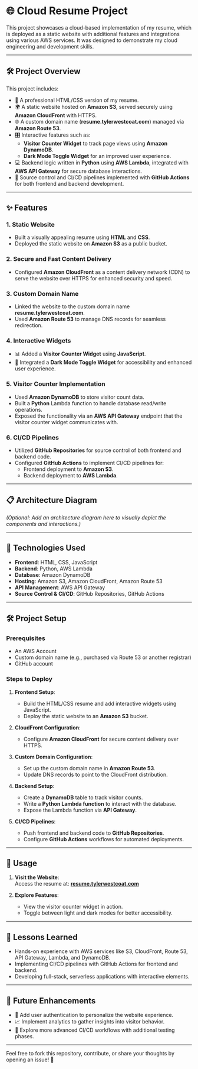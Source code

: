 # 🌐 Cloud Resume Project  

This project showcases a cloud-based implementation of my resume, which is deployed as a static website with additional features and integrations using various AWS services. It was designed to demonstrate my cloud engineering and development skills.  

---

## 🛠️ Project Overview  

This project includes:  
- 📝 A professional HTML/CSS version of my resume.  
- 🌍 A static website hosted on **Amazon S3**, served securely using **Amazon CloudFront** with HTTPS.  
- 🌐 A custom domain name (**resume.tylerwestcoat.com**) managed via **Amazon Route 53**.  
- 🎛️ Interactive features such as:  
  - **Visitor Counter Widget** to track page views using **Amazon DynamoDB**.  
  - **Dark Mode Toggle Widget** for an improved user experience.  
- 💻 Backend logic written in **Python** using **AWS Lambda**, integrated with **AWS API Gateway** for secure database interactions.  
- 🚀 Source control and CI/CD pipelines implemented with **GitHub Actions** for both frontend and backend development.  

---

## ✨ Features  

### 1. **Static Website**  
- Built a visually appealing resume using **HTML** and **CSS**.  
- Deployed the static website on **Amazon S3** as a public bucket.  

### 2. **Secure and Fast Content Delivery**  
- Configured **Amazon CloudFront** as a content delivery network (CDN) to serve the website over HTTPS for enhanced security and speed.  

### 3. **Custom Domain Name**  
- Linked the website to the custom domain name **resume.tylerwestcoat.com**.  
- Used **Amazon Route 53** to manage DNS records for seamless redirection.  

### 4. **Interactive Widgets**  
- 📊 Added a **Visitor Counter Widget** using **JavaScript**.  
- 🌙 Integrated a **Dark Mode Toggle Widget** for accessibility and enhanced user experience.  

### 5. **Visitor Counter Implementation**  
- Used **Amazon DynamoDB** to store visitor count data.  
- Built a **Python** Lambda function to handle database read/write operations.  
- Exposed the functionality via an **AWS API Gateway** endpoint that the visitor counter widget communicates with.  

### 6. **CI/CD Pipelines**  
- Utilized **GitHub Repositories** for source control of both frontend and backend code.  
- Configured **GitHub Actions** to implement CI/CD pipelines for:  
  - Frontend deployment to **Amazon S3**.  
  - Backend deployment to **AWS Lambda**.  

---

## 📋 Architecture Diagram  

*(Optional: Add an architecture diagram here to visually depict the components and interactions.)*  

---

## 🔧 Technologies Used  

- **Frontend**: HTML, CSS, JavaScript  
- **Backend**: Python, AWS Lambda  
- **Database**: Amazon DynamoDB  
- **Hosting**: Amazon S3, Amazon CloudFront, Amazon Route 53  
- **API Management**: AWS API Gateway  
- **Source Control & CI/CD**: GitHub Repositories, GitHub Actions  

---

## 🛠️ Project Setup  

### Prerequisites  
- An AWS Account  
- Custom domain name (e.g., purchased via Route 53 or another registrar)  
- GitHub account  

### Steps to Deploy  

1. **Frontend Setup**:  
   - Build the HTML/CSS resume and add interactive widgets using JavaScript.  
   - Deploy the static website to an **Amazon S3** bucket.  

2. **CloudFront Configuration**:  
   - Configure **Amazon CloudFront** for secure content delivery over HTTPS.  

3. **Custom Domain Configuration**:  
   - Set up the custom domain name in **Amazon Route 53**.  
   - Update DNS records to point to the CloudFront distribution.  

4. **Backend Setup**:  
   - Create a **DynamoDB** table to track visitor counts.  
   - Write a **Python Lambda function** to interact with the database.  
   - Expose the Lambda function via **API Gateway**.  

5. **CI/CD Pipelines**:  
   - Push frontend and backend code to **GitHub Repositories**.  
   - Configure **GitHub Actions** workflows for automated deployments.  

---

## 🎉 Usage  

1. **Visit the Website**:  
   Access the resume at: **[resume.tylerwestcoat.com](https://resume.tylerwestcoat.com)**  

2. **Explore Features**:  
   - View the visitor counter widget in action.  
   - Toggle between light and dark modes for better accessibility.  

---

## 🧠 Lessons Learned  

- Hands-on experience with AWS services like S3, CloudFront, Route 53, API Gateway, Lambda, and DynamoDB.  
- Implementing CI/CD pipelines with GitHub Actions for frontend and backend.  
- Developing full-stack, serverless applications with interactive elements.  

---

## 🚀 Future Enhancements  

- 🔐 Add user authentication to personalize the website experience.  
- 📈 Implement analytics to gather insights into visitor behavior.  
- 🧪 Explore more advanced CI/CD workflows with additional testing phases.  

---

Feel free to fork this repository, contribute, or share your thoughts by opening an issue! 💬  
